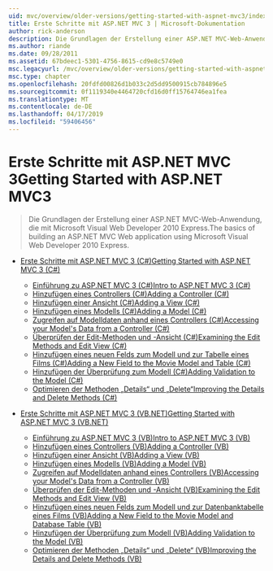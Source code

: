```yaml
---
uid: mvc/overview/older-versions/getting-started-with-aspnet-mvc3/index
title: Erste Schritte mit ASP.NET MVC 3 | Microsoft-Dokumentation
author: rick-anderson
description: Die Grundlagen der Erstellung einer ASP.NET MVC-Web-Anwendung, die mit Microsoft Visual Web Developer 2010 Express.
ms.author: riande
ms.date: 09/28/2011
ms.assetid: 67bdeec1-5301-4756-8615-cd9e8c5749e0
msc.legacyurl: /mvc/overview/older-versions/getting-started-with-aspnet-mvc3
msc.type: chapter
ms.openlocfilehash: 20fdfd00826d1b033c2d5dd9500915cb784896e5
ms.sourcegitcommit: 0f1119340e4464720cfd16d0ff15764746ea1fea
ms.translationtype: MT
ms.contentlocale: de-DE
ms.lasthandoff: 04/17/2019
ms.locfileid: "59406456"
---
```

# <a name="getting-started-with-aspnet-mvc3"></a><span data-ttu-id="fb430-103">Erste Schritte mit ASP.NET MVC 3</span><span class="sxs-lookup"><span data-stu-id="fb430-103">Getting Started with ASP.NET MVC3</span></span>

> <span data-ttu-id="fb430-104">Die Grundlagen der Erstellung einer ASP.NET MVC-Web-Anwendung, die mit Microsoft Visual Web Developer 2010 Express.</span><span class="sxs-lookup"><span data-stu-id="fb430-104">The basics of building an ASP.NET MVC Web application using Microsoft Visual Web Developer 2010 Express.</span></span>


- [<span data-ttu-id="fb430-105">Erste Schritte mit ASP.NET MVC 3 (C#)</span><span class="sxs-lookup"><span data-stu-id="fb430-105">Getting Started with ASP.NET MVC 3 (C#)</span></span>](cs/index.md)

    - [<span data-ttu-id="fb430-106">Einführung zu ASP.NET MVC 3 (C#)</span><span class="sxs-lookup"><span data-stu-id="fb430-106">Intro to ASP.NET MVC 3 (C#)</span></span>](cs/intro-to-aspnet-mvc-3.md)
    - [<span data-ttu-id="fb430-107">Hinzufügen eines Controllers (C#)</span><span class="sxs-lookup"><span data-stu-id="fb430-107">Adding a Controller (C#)</span></span>](cs/adding-a-controller.md)
    - [<span data-ttu-id="fb430-108">Hinzufügen einer Ansicht (C#)</span><span class="sxs-lookup"><span data-stu-id="fb430-108">Adding a View (C#)</span></span>](cs/adding-a-view.md)
    - [<span data-ttu-id="fb430-109">Hinzufügen eines Modells (C#)</span><span class="sxs-lookup"><span data-stu-id="fb430-109">Adding a Model (C#)</span></span>](cs/adding-a-model.md)
    - [<span data-ttu-id="fb430-110">Zugreifen auf Modelldaten anhand eines Controllers (C#)</span><span class="sxs-lookup"><span data-stu-id="fb430-110">Accessing your Model's Data from a Controller (C#)</span></span>](cs/accessing-your-models-data-from-a-controller.md)
    - [<span data-ttu-id="fb430-111">Überprüfen der Edit-Methoden und -Ansicht (C#)</span><span class="sxs-lookup"><span data-stu-id="fb430-111">Examining the Edit Methods and Edit View (C#)</span></span>](cs/examining-the-edit-methods-and-edit-view.md)
    - [<span data-ttu-id="fb430-112">Hinzufügen eines neuen Felds zum Modell und zur Tabelle eines Films (C#)</span><span class="sxs-lookup"><span data-stu-id="fb430-112">Adding a New Field to the Movie Model and Table (C#)</span></span>](cs/adding-a-new-field.md)
    - [<span data-ttu-id="fb430-113">Hinzufügen der Überprüfung zum Modell (C#)</span><span class="sxs-lookup"><span data-stu-id="fb430-113">Adding Validation to the Model (C#)</span></span>](cs/adding-validation-to-the-model.md)
    - [<span data-ttu-id="fb430-114">Optimieren der Methoden „Details“ und „Delete“</span><span class="sxs-lookup"><span data-stu-id="fb430-114">Improving the Details and Delete Methods (C#)</span></span>](cs/improving-the-details-and-delete-methods.md)
- [<span data-ttu-id="fb430-115">Erste Schritte mit ASP.NET MVC 3 (VB.NET)</span><span class="sxs-lookup"><span data-stu-id="fb430-115">Getting Started with ASP.NET MVC 3 (VB.NET)</span></span>](vb/index.md)

    - [<span data-ttu-id="fb430-116">Einführung zu ASP.NET MVC 3 (VB)</span><span class="sxs-lookup"><span data-stu-id="fb430-116">Intro to ASP.NET MVC 3 (VB)</span></span>](vb/intro-to-aspnet-mvc-3.md)
    - [<span data-ttu-id="fb430-117">Hinzufügen eines Controllers (VB)</span><span class="sxs-lookup"><span data-stu-id="fb430-117">Adding a Controller (VB)</span></span>](vb/adding-a-controller.md)
    - [<span data-ttu-id="fb430-118">Hinzufügen einer Ansicht (VB)</span><span class="sxs-lookup"><span data-stu-id="fb430-118">Adding a View (VB)</span></span>](vb/adding-a-view.md)
    - [<span data-ttu-id="fb430-119">Hinzufügen eines Modells (VB)</span><span class="sxs-lookup"><span data-stu-id="fb430-119">Adding a Model (VB)</span></span>](vb/adding-a-model.md)
    - [<span data-ttu-id="fb430-120">Zugreifen auf Modelldaten anhand eines Controllers (VB)</span><span class="sxs-lookup"><span data-stu-id="fb430-120">Accessing your Model's Data from a Controller (VB)</span></span>](vb/accessing-your-models-data-from-a-controller.md)
    - [<span data-ttu-id="fb430-121">Überprüfen der Edit-Methoden und -Ansicht (VB)</span><span class="sxs-lookup"><span data-stu-id="fb430-121">Examining the Edit Methods and Edit View (VB)</span></span>](vb/examining-the-edit-methods-and-edit-view.md)
    - [<span data-ttu-id="fb430-122">Hinzufügen eines neuen Felds zum Modell und zur Datenbanktabelle eines Films (VB)</span><span class="sxs-lookup"><span data-stu-id="fb430-122">Adding a New Field to the Movie Model and Database Table (VB)</span></span>](vb/adding-a-new-field.md)
    - [<span data-ttu-id="fb430-123">Hinzufügen der Überprüfung zum Modell (VB)</span><span class="sxs-lookup"><span data-stu-id="fb430-123">Adding Validation to the Model (VB)</span></span>](vb/adding-validation-to-the-model.md)
    - [<span data-ttu-id="fb430-124">Optimieren der Methoden „Details“ und „Delete“ (VB)</span><span class="sxs-lookup"><span data-stu-id="fb430-124">Improving the Details and Delete Methods (VB)</span></span>](vb/improving-the-details-and-delete-methods.md)
